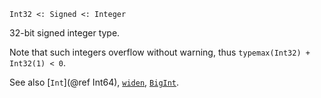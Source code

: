 ```
Int32 <: Signed <: Integer
```

32-bit signed integer type.

Note that such integers overflow without warning, thus `typemax(Int32) + Int32(1) < 0`.

See also [`Int`](@ref Int64), [`widen`](@ref), [`BigInt`](@ref).
